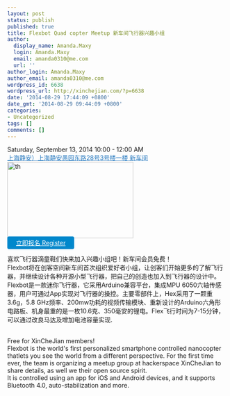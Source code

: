 ```yaml
---
layout: post
status: publish
published: true
title: Flexbot Quad copter Meetup 新车间飞行器兴趣小组
author:
  display_name: Amanda.Maxy
  login: Amanda.Maxy
  email: amanda0310@me.com
  url: ''
author_login: Amanda.Maxy
author_email: amanda0310@me.com
wordpress_id: 6638
wordpress_url: http://xinchejian.com/?p=6638
date: '2014-08-29 17:44:09 +0800'
date_gmt: '2014-08-29 09:44:09 +0800'
categories:
- Uncategorized
tags: []
comments: []
---
```

<p>Saturday, September 13, 2014 10:00 - 12:00 AM<br />
<a style="color: #2578bf;" href="http://xinchejian.huodongxing.com/event/map/5244063275800" target="_blank">上海静安）上海静安愚园东路28号3号楼一楼 新车间</a><br />
<a href="http://xinchejian.com/wp-content/uploads/2014/08/th.jpg"><img src="http://xinchejian.com/wp-content/uploads/2014/08/th-290x176.jpg" alt="th" width="290" height="176" class="aligncenter size-thumbnail wp-image-6639" /></a><br />
<a style="background-color:#0088CC;color:white;border-radius:4px;cursor:pointer;font-size:14px;padding:6px 20px;" href="http://www.huodongxing.com/go/flex" target="_blank" title="立即报名">立即报名 Register</a><br />
<!--:zh--><br />
喜欢飞行器滴童鞋们快来加入兴趣小组吧！新车间会员免费！<br />
Flexbot将在创客空间新车间首次组织爱好者小组，让创客们开始更多的了解飞行器，并继续设计各种开源小型飞行器，把自己的创造也加入到飞行器的设计中。<br />
Flexbot是一款迷你飞行器，它采用Arduino兼容平台，集成MPU 6050六轴传感器，用户可通过App实现对飞行器的操控。主要零部件上，Hex采用了一颗重3.6g，5.8 GHz频率、200mw功耗的视频传输模块、重新设计的Arduino六角形电路板、机身最重的是一枚10.6克、350毫安的锂电。Flex飞行时间为7-15分钟，可以通过改良马达及增加电池容量实现.<br />
<!--:--></p>
<p><!--:en--><br />
Free for XinCheJian members!<br />
Flexbot is the world's first personalized smartphone controlled nanocopter thatlets you see the world from a different perspective. For the first time ever, the team is organizing a meetup group at hackerspace XinCheJian to share details, as well we their open source spirit.<br />
It is controlled using an app for iOS and Android devices, and it supports Bluetooth 4.0, auto-stabilization and more.<br />
<!--:--></p>
